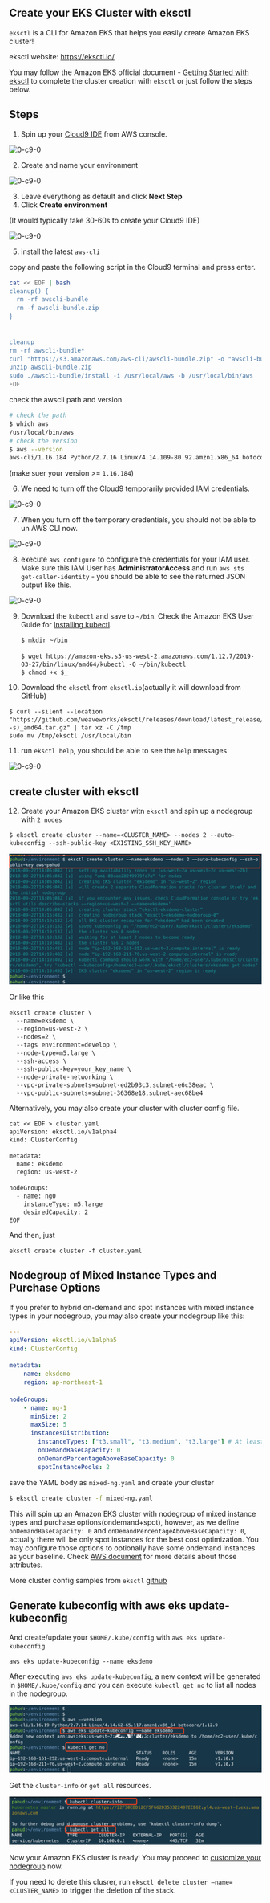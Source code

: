 





## Create your EKS Cluster with eksctl



`eksctl` is a CLI for Amazon EKS that helps you easily create Amazon EKS cluster!

eksctl website:  https://eksctl.io/

You may follow the Amazon EKS official document - [Getting Started with eksctl](https://docs.aws.amazon.com/eks/latest/userguide/getting-started-eksctl.html) to complete the cluster creation with `eksctl` or just follow the steps below.



## Steps

1. Spin up your [Cloud9 IDE](https://us-west-2.console.aws.amazon.com/cloud9/home?region=us-west-2) from AWS console.

![0-c9-0](../images/00-c9-01.png)



2. Create and name your environment

![0-c9-0](../images/00-c9-02.png)

3. Leave everythong as default and click **Next Step**
4. Click **Create environment**

(It would typically take 30-60s to create your Cloud9 IDE)

![0-c9-0](../images/00-c9-03.png)

5. install the latest `aws-cli`

copy and paste the following script in the Cloud9 terminal and press enter.

```bash
cat << EOF | bash
cleanup() {
  rm -rf awscli-bundle
  rm -f awscli-bundle.zip
}


cleanup
rm -rf awscli-bundle*
curl "https://s3.amazonaws.com/aws-cli/awscli-bundle.zip" -o "awscli-bundle.zip"
unzip awscli-bundle.zip
sudo ./awscli-bundle/install -i /usr/local/aws -b /usr/local/bin/aws
EOF
```
check the awscli path and version

```bash
# check the path
$ which aws
/usr/local/bin/aws
# check the version
$ aws --version
aws-cli/1.16.184 Python/2.7.16 Linux/4.14.109-80.92.amzn1.x86_64 botocore/1.12.174
```
(make suer your version >= `1.16.184`)

6. We need to turn off the Cloud9 temporarily provided IAM credentials. 

![0-c9-0](../images/00-c9-04.png)



7. When you turn off the temporary credentials, you should not be able to un AWS CLI now.

![0-c9-0](../images/00-c9-05.png)



8. execute `aws configure` to configure the credentials for your IAM user. Make sure this IAM User has **AdministratorAccess** and run `aws sts get-caller-identity` - you should be able to see the returned JSON output like this.

![0-c9-0](../images/00-c9-06.png)





9. Download the `kubectl` and save to `~/bin`. Check the Amazon EKS User Guide for [Installing kubectl](https://docs.aws.amazon.com/eks/latest/userguide/install-kubectl.html). 

   ```
   $ mkdir ~/bin
   
   $ wget https://amazon-eks.s3-us-west-2.amazonaws.com/1.12.7/2019-03-27/bin/linux/amd64/kubectl -O ~/bin/kubectl
   $ chmod +x $_
   ```

10. Download the `eksctl` from `eksctl.io`(actually it will download from GitHub)

   ```
   $ curl --silent --location "https://github.com/weaveworks/eksctl/releases/download/latest_release/eksctl_$(uname -s)_amd64.tar.gz" | tar xz -C /tmp
   sudo mv /tmp/eksctl /usr/local/bin
   ```


11. run `eksctl help`, you should be able to see the `help` messages

![0-c9-0](../images/00-c9-07.png)


## create cluster with eksctl


12. Create your Amazon EKS cluster witn `eksctl` and spin up a nodegroup with `2 nodes`

```
$ eksctl create cluster --name=<CLUSTER_NAME> --nodes 2 --auto-kubeconfig --ssh-public-key <EXISTING_SSH_KEY_NAME>
```

![0-c9-0](../images/00-c9-08.png)

Or like this
```
eksctl create cluster \
  --name=eksdemo \
  --region=us-west-2 \
  --nodes=2 \
  --tags environment=develop \
  --node-type=m5.large \
  --ssh-access \
  --ssh-public-key=your_key_name \
  --node-private-networking \
  --vpc-private-subnets=subnet-ed2b93c3,subnet-e6c38eac \
  --vpc-public-subnets=subnet-36368e18,subnet-aec68be4
```

Alternatively, you may also create your cluster with cluster config file.

```
cat << EOF > cluster.yaml
apiVersion: eksctl.io/v1alpha4
kind: ClusterConfig

metadata:
  name: eksdemo
  region: us-west-2

nodeGroups:
  - name: ng0
    instanceType: m5.large
    desiredCapacity: 2
EOF
```

And then, just 

```
eksctl create cluster -f cluster.yaml
```


## Nodegroup of Mixed Instance Types and Purchase Options

If you prefer to hybrid on-demand and spot instances with mixed instance types in your nodegroup, you may also create your nodegroup like this:



```yaml
---
apiVersion: eksctl.io/v1alpha5
kind: ClusterConfig

metadata:
    name: eksdemo
    region: ap-northeast-1

nodeGroups:
    - name: ng-1
      minSize: 2
      maxSize: 5
      instancesDistribution:
        instanceTypes: ["t3.small", "t3.medium", "t3.large"] # At least two instance types should be specified
        onDemandBaseCapacity: 0
        onDemandPercentageAboveBaseCapacity: 0
        spotInstancePools: 2
```

save the YAML body as `mixed-ng.yaml` and create your cluster 

```bash
$ eksctl create cluster -f mixed-ng.yaml
```

This will spin up an Amazon EKS cluster with nodegroup of mixed instance types and purchase options(ondemand+spot), however, as we define `onDemandBaseCapacity: 0` and `onDemandPercentageAboveBaseCapacity: 0`, actually there will be only spot instances for the best cost optimization. You may configure those options to optionally have some ondemand instances as your baseline. Check [AWS document](https://docs.aws.amazon.com/autoscaling/ec2/userguide/asg-purchase-options.html) for more details about those attributes.



More cluster config samples from `eksctl` [github](https://github.com/weaveworks/eksctl/tree/master/examples)

## Generate kubeconfig with aws eks update-kubeconfig


And create/update your `$HOME/.kube/config` with `aws eks update-kubeconfig`

```
aws eks update-kubeconfig --name eksdemo
```

After executing `aws eks update-kubeconfig`, a new context will be generated in `$HOME/.kube/config` and you can execute `kubectl get no` to list all nodes in the nodegroup.



![0-c9-0](../images/00-c9-09.png)



Get the `cluster-info` or `get all` resources.

![0-c9-0](../images/00-c9-11.png)



Now your Amazon EKS cluster is ready!  You may proceed to [customize your nodegroup](../01-nodegroup/customize-nodegroup.md) now.

If you need to delete this clusrer, run `eksctl delete cluster —name=<CLUSTER_NAME>` to trigger the deletion of the stack.

